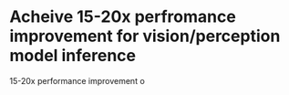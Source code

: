 # Acheive 15-20x perfromance improvement for vision/perception model inference
15-20x performance improvement o

